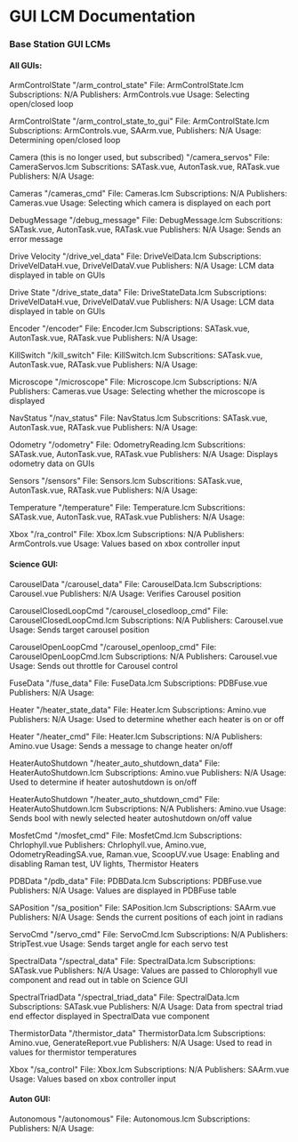 # GUI LCM Documentation 

### Base Station GUI LCMs

#### All GUIs:
ArmControlState
"/arm_control_state"
File: ArmControlState.lcm
Subscriptions: N/A
Publishers: ArmControls.vue
Usage: Selecting open/closed loop

ArmControlState
"/arm_control_state_to_gui"
File: ArmControlState.lcm
Subscriptions: ArmControls.vue, SAArm.vue,
Publishers: N/A
Usage: Determining open/closed loop

Camera (this is no longer used, but subscribed)
"/camera_servos"
File: CameraServos.lcm
Subscritions: SATask.vue, AutonTask.vue, RATask.vue
Publishers: N/A
Usage: 

Cameras
"/cameras_cmd"
File: Cameras.lcm
Subscriptions: N/A
Publishers: Cameras.vue
Usage: Selecting which camera is displayed on each port

DebugMessage
"/debug_message"
File: DebugMessage.lcm
Subscritions: SATask.vue, AutonTask.vue, RATask.vue
Publishers: N/A
Usage: Sends an error message

Drive Velocity
"/drive_vel_data"
File: DriveVelData.lcm
Subscriptions: DriveVelDataH.vue, DriveVelDataV.vue
Publishers: N/A
Usage: LCM data displayed in table on GUIs

Drive State
"/drive_state_data"
File: DriveStateData.lcm
Subscriptions: DriveVelDataH.vue, DriveVelDataV.vue
Publishers: N/A
Usage: LCM data displayed in table on GUIs

Encoder
"/encoder"
File: Encoder.lcm
Subscriptions: SATask.vue, AutonTask.vue, RATask.vue
Publishers: N/A
Usage: 

KillSwitch
"/kill_switch"
File: KillSwitch.lcm
Subscritions: SATask.vue, AutonTask.vue, RATask.vue
Publishers: N/A
Usage: 

Microscope
"/microscope"
File: Microscope.lcm
Subscriptions: N/A
Publishers: Cameras.vue
Usage: Selecting whether the microscope is displayed

NavStatus
"/nav_status"
File: NavStatus.lcm
Subscritions: SATask.vue, AutonTask.vue, RATask.vue
Publishers: N/A
Usage: 

Odometry
"/odometry"
File: OdometryReading.lcm
Subscritions: SATask.vue, AutonTask.vue, RATask.vue
Publishers: N/A
Usage: Displays odometry data on GUIs

Sensors
"/sensors"
File: Sensors.lcm
Subscritions: SATask.vue, AutonTask.vue, RATask.vue
Publishers: N/A
Usage: 

Temperature
"/temperature"
File: Temperature.lcm
Subscritions: SATask.vue, AutonTask.vue, RATask.vue
Publishers: N/A
Usage: 

Xbox
"/ra_control"
File: Xbox.lcm
Subscriptions: N/A
Publishers: ArmControls.vue
Usage: Values based on xbox controller input

#### Science GUI:
CarouselData
"/carousel_data"
File: CarouselData.lcm
Subscriptions: Carousel.vue
Publishers: N/A
Usage: Verifies Carousel position 

CarouselClosedLoopCmd
"/carousel_closedloop_cmd"
File: CarouselClosedLoopCmd.lcm
Subscriptions: N/A
Publishers: Carousel.vue
Usage: Sends target carousel position

CarouselOpenLoopCmd
"/carousel_openloop_cmd"
File: CarouselOpenLoopCmd.lcm
Subscriptions: N/A
Publishers: Carousel.vue
Usage: Sends out throttle for Carousel control

FuseData
"/fuse_data"
File: FuseData.lcm
Subscriptions: PDBFuse.vue
Publishers: N/A
Usage: 

Heater
"/heater_state_data"
File: Heater.lcm
Subscriptions: Amino.vue
Publishers: N/A
Usage: Used to determine whether each heater is on or off

Heater
"/heater_cmd"
File: Heater.lcm
Subscriptions: N/A
Publishers: Amino.vue
Usage: Sends a message to change heater on/off

HeaterAutoShutdown
"/heater_auto_shutdown_data"
File: HeaterAutoShutdown.lcm
Subscriptions: Amino.vue
Publishers: N/A
Usage: Used to determine if heater autoshutdown is on/off

HeaterAutoShutdown
"/heater_auto_shutdown_cmd"
File: HeaterAutoShutdown.lcm
Subscriptions: N/A
Publishers: Amino.vue
Usage: Sends bool with newly selected heater autoshutdown on/off value

MosfetCmd
"/mosfet_cmd"
File: MosfetCmd.lcm
Subscriptions: Chrlophyll.vue
Publishers: Chrlophyll.vue, Amino.vue, OdometryReadingSA.vue, Raman.vue, ScoopUV.vue
Usage: Enabling and disabling Raman test, UV lights, Thermistor Heaters

PDBData
"/pdb_data"
File: PDBData.lcm
Subscriptions: PDBFuse.vue
Publishers: N/A
Usage: Values are displayed in PDBFuse table

SAPosition
"/sa_position"
File: SAPosition.lcm
Subscriptions: SAArm.vue
Publishers: N/A
Usage: Sends the current positions of each joint in radians

ServoCmd
"/servo_cmd"
File: ServoCmd.lcm
Subscriptions: N/A
Publishers: StripTest.vue
Usage: Sends target angle for each servo test

SpectralData
"/spectral_data"
File: SpectralData.lcm
Subscriptions: SATask.vue
Publishers: N/A
Usage: Values are passed to Chlorophyll vue component and read out in table on Science GUI

SpectralTriadData
"/spectral_triad_data"
File: SpectralData.lcm
Subscriptions: SATask.vue
Publishers: N/A
Usage: Data from spectral triad end effector displayed in SpectralData vue component

ThermistorData
"/thermistor_data"
ThermistorData.lcm
Subscriptions: Amino.vue, GenerateReport.vue
Publishers: N/A
Usage: Used to read in values for thermistor temperatures

Xbox
"/sa_control"
File: Xbox.lcm
Subscriptions: N/A
Publishers: SAArm.vue
Usage: Values based on xbox controller input

#### Auton GUI:
Autonomous
"/autonomous"
File: Autonomous.lcm
Subscriptions: 
Publishers: N/A
Usage: 
